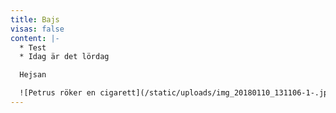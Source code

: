 ```yaml
---
title: Bajs
visas: false
content: |-
  * Test
  * Idag är det lördag

  Hejsan

  ![Petrus röker en cigarett](/static/uploads/img_20180110_131106-1-.jpg)
---
```


